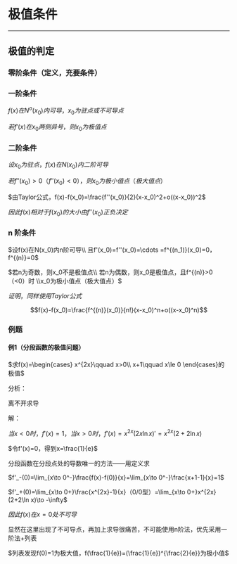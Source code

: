 # 极值条件

---

## 极值的判定

### 零阶条件（定义，充要条件）

### 一阶条件

$f(x)在N^o(x_0)内可导，x_0为驻点或不可导点$

$若f'(x)在x_0两侧异号，则x_0为极值点$

### 二阶条件

$设x_0为驻点，f(x)在N(x_0)内二阶可导$

$若f''(x_0)>0（f''(x_0)<0），则x_0为极小值点（极大值点）$

$由Taylor公式，f(x)-f(x_0)=\frac{f''(x_0)}{2}(x-x_0)^2+o((x-x_0))^2$

$因此f(x)相对于f(x_0)的大小由f''(x_0)正负决定$

### n 阶条件

$设f(x)在N(x_0)内n阶可导\\
且f'(x_0)=f''(x_0)=\cdots =f^{(n_1)}(x_0)=0，f^{(n)}=0$

$若n为奇数，则x_0不是极值点\\
若n为偶数，则x_0是极值点，且f^{(n)}>0（<0）时
\\x_0为极小值点（极大值点）$

$证明，同样使用Taylor公式$

$$f(x)-f(x_0)=\frac{f^{(n)}(x_0)}{n!}(x-x_0)^n+o((x-x_0)^n)$$

### 例题

#### 例1（分段函数的极值问题）

$求f(x)=\begin{cases}
x^{2x}\qquad x>0\\
x+1\qquad x\le 0
\end{cases}的极值$

分析：

离不开求导

解：

$当x<0时，f'(x)=1，当x>0时，f'(x)=x^{2x}(2x\ln x)'=x^{2x}(2+2\ln x)$

$令f'(x)=0，得到x=\frac{1}{e}$

分段函数在分段点处的导数唯一的方法——用定义求

$f'_-(0)=\lim_{x\to 0^-}\frac{f(x)-f(0)}{x}=\lim_{x\to 0^-}\frac{x+1-1}{x}=1$

$f'_+(0)=\lim_{x\to 0+}\frac{x^{2x}-1}{x}（0/0型）=\lim_{x\to 0+}x^{2x}(2+2\ln x)\to -\infty$

$因此f(x)在x=0处不可导$

显然在这里出现了不可导点，再加上求导很痛苦，不可能使用n阶法，优先采用一阶法+列表

$列表发现f(0)=1为极大值，f(\frac{1}{e})=(\frac{1}{e})^{\frac{2}{e}}为极小值$
